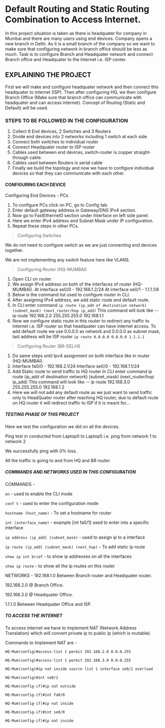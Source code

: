 # Default Routing and Static Routing Combination to Access Internet.
In this project situation is taken as there is headquater for company in Mumbai and there are many users using end devices. Company opens a new branch in Delhi. As it is a small branch of the company so we want to make sure that configuring network in branch office should be less as much. Task is to configure Branch and Headquater network and connect Branch office and Headquater to the Internet i.e. ISP center.

## EXPLAINING THE PROJECT
First we will make and configure headquater network and then connect this headquater to internet (ISP). Then after configuring HQ, we then configure Branch Office (Make sure that branch office can communicate with headquater and can access internet). 
Concept of Routing (Static and Default) will be used.

### STEPS TO BE FOLLOWED IN THE CONFIGURATION
1. Collect 6 End devices, 2 Switches and 3 Routers
2. Divide end devices into 2 networks including 1 switch at each side
3. Connect both switches to individual router
4. Connect Headquater router to ISP router 
4. Cables used between end devices, switch-router is copper straight-through cable.
5. Cables used between Routers is serial cable
6. Finally we build the topology and now we have to configure individual devices so that they can communicate with each other.

#### CONFIGURING EACH DEVICE
Configuring End Devices - PCs 
1. To configure PCs click on PC, go to Config tab.
2. Enter default gateway address in Gateway/DNS IPv4 section.
3. Now go to FastEthernet0 section under Interface on left side panel.
4. Here we enter IPv4 address and Subnet Mask under IP configuration.
5. Repeat these steps in other PCs.

> Configuring Switches

We do not need to configure switch as we are just connecting end devices together.

We are not implementing any switch feature here like VLANS.

> Configuring Router (HQ-MUMBAI)
1. Open CLI on router.
2. We assign IPv4 address on both of the interfaces of router (HQ-MUMBAI).
At interface se0/0 - 192.168.1.2/24
At interface se0/1 - 1.1.1.1/8
3. Below is the command list used to configure router in CLI.
4. After assigning IPv4 address, we add static route and default route.
5. In CLI enter command `ip route (ip_add of destination network) (subnet_mask) (next_router/hop ip_add)`
This command will look like --
ip route 192.168.2.0 255.255.255.0 192.168.1.1
6. Now we configure static route in this router to redirect any traffic to internet i.e. ISP router so that headquater can have internet access.
To add default route we use 0.0.0.0 as network and 0.0.0.0 as subnet mask, last address will be ISP router 
`ip route 0.0.0.0 0.0.0.0 1.1.1.1`

> Configuring Router (BR-DELHI)
1. Do same steps until Ipv4 assignment on both interface like in router (HQ-MUMBAI).
2. Interface fa0/0 - 192.168.2.1/24
Interface se0/0 - 192.168.1.1/24
2. Add Static route to send traffic to HQ router In CLI enter command ip route (ip_add of destination network) (subnet_mask) (next_router/hop ip_add)
This command will look like --
ip route 192.168.3.0 255.255.255.0 192.168.1.2
4. Here we will not add any default route as we just want to send traffic only to HeadQuater router after reaching HQ router, due to default route on HQ router it will redirect traffic to ISP if it is meant for...

##### TESTING PHASE OF THIS PROJECT 
Here we test the configuration we did on all the devices.

Ping test in conducted from Laptop0 to Laptop5 i.e. ping from network 1 to network 2

We successfully ping with 0% loss.

All the traffic is going to and from HQ and BR router.


##### COMMANDS AND NETWORKS USED IN THIS CONFIGURATION
COMMANDS - 

`en` - used to enable the CLI mode

`conf t` - used to enter the configuration mode

`hostname (host_name)` - To set a hostname for router

`int (interface_name)` - example [int fa0/1] used to enter into a specific interface

`ip address (ip_add) (subnet_mask)` - used to assign ip to a interface

`ip route (ip_add) (subnet_mask) (next_hop)` - To add static ip route

`show ip int brief` - to show ip addresses on all the interfaces

`show ip route` - to show all the ip routes on this router

NETWORKS - 
192.168.1.0 Between Branch router and Headquater router.

192.168.2.0 @ Branch Office.

192.168.3.0 @ Headquater Office.

1.1.1.0 Between Headquater Office and ISP.

##### TO ACCESS THE INTERNET
To access internet we have to implement NAT (Network Address Translation) which will convert private ip to public ip (which is routable).

Commands to Implement NAT are -

`HQ-Mum(config)#access-list 1 permit 192.168.2.0 0.0.0.255`

`HQ-Mum(config)#access-list 1 permit 192.168.3.0 0.0.0.255`

`HQ-Mum(config)#ip nat inside source list 1 interface se0/1 overload` 

`HQ-Mum(config)#int se0/1`

`HQ-Mum(config-if)#ip nat outside`

`HQ-Mum(config-if)#int fa0/0`

`HQ-Mum(config-if)#ip nat inside`

`HQ-Mum(config-if)#int se0/0`

`HQ-Mum(config-if)#ip nat inside`
